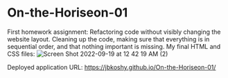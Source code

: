 # On-the-Horiseon-01
First homework assignment: Refactoring code without visibly changing the website layout. Cleaning up the code, making sure that everything is in sequential order, and that nothing important is missing.
My final HTML and CSS files:
![Screen Shot 2022-09-19 at 12 42 19 AM (2)](https://user-images.githubusercontent.com/112911066/190955938-42e4eec8-5589-4343-bb17-f5faf8613bfd.png)

Deployed application URL: https://jbkoshy.github.io/On-the-Horiseon-01/
